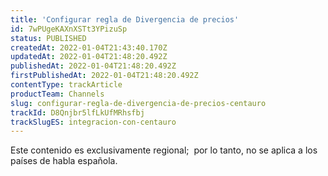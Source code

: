 ```yaml
---
title: 'Configurar regla de Divergencia de precios'
id: 7wPUgeKAXnXSTt3YPizuSp
status: PUBLISHED
createdAt: 2022-01-04T21:43:40.170Z
updatedAt: 2022-01-04T21:48:20.492Z
publishedAt: 2022-01-04T21:48:20.492Z
firstPublishedAt: 2022-01-04T21:48:20.492Z
contentType: trackArticle
productTeam: Channels
slug: configurar-regla-de-divergencia-de-precios-centauro
trackId: D8Qnjbr5lfLkUfMRhsfbj
trackSlugES: integracion-con-centauro
---
```


<div class="alert alert-warning" role="alert">Este contenido es exclusivamente regional; 
por lo tanto, no se aplica a los países de habla española.</div>
